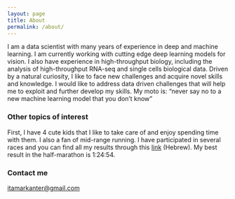 ```yaml
---
layout: page
title: About
permalink: /about/
---
```

I am a data scientist with many years of experience in deep and machine learning. I am currently working with cutting edge deep learning models for vision. I also have experience in high-throughput biology, including the analysis of high-throughput RNA-seq and single cells biological data.
Driven by a natural curiosity, I like to face new challenges and acquire novel skills and knowledge. I would like to address data driven challenges that will help me to exploit and further develop my skills. My moto is: “never say no to a new machine learning model that you don’t know”

### Other topics of interest
First, I have 4 cute kids that I like to take care of and enjoy spending time with them.
I also a fan of mid-range running. I have participated in several races and you can find all my results through this [link](https://www.raceview.co.il/search_user.rv?search=%D7%90%D7%99%D7%AA%D7%9E%D7%A8+%D7%A7%D7%A0%D7%98%D7%A8) (Hebrew). My best result in the half-marathon is 1:24:54.


### Contact me

[itamarkanter@gmail.com](mailto:itamarkanter@gmail.com)
